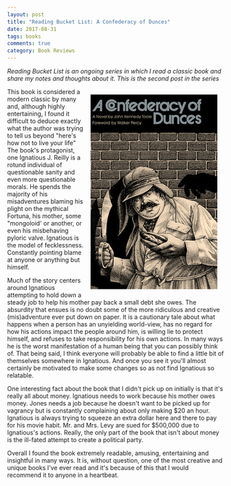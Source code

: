 ```yaml
---
layout: post
title: "Reading Bucket List: A Confederacy of Dunces"
date: 2017-08-31
tags: books
comments: true
category: Book Reviews
---
```


*Reading Bucket List is an ongoing series in which I read a classic book and share my notes and thoughts about it.  This is the second post in the series*

<img src="/images/confederacy-of-dunces.jpg" style="float:right; margin:15px;"/>This book is considered a modern classic by many and, although highly entertaining, I found it difficult to deduce exactly what the author was trying to tell us beyond "here's how not to live your life"  The book's protagonist, one Ignatious J. Reilly is a rotund individual of questionable sanity and even more questionable morals.  He spends the majority of his misadventures  blaming his plight on the mythical Fortuna, his mother, some "mongoloid' or another, or even his misbehaving pyloric valve.  Ignatious is the model of fecklessness.  Constantly pointing blame at anyone or anything but himself.

Much of the story centers around Ignatious attempting to hold down a steady job to help his mother pay back a small debt she owes.  The absurdity that ensues is no doubt some of the more ridiculous and creative (mis)adventure ever put down on paper.    It is a cautionary tale about what happens when a person has an unyielding world-view, has no regard for how his actions impact the people around him, is willing lie to protect himself, and refuses to take responsibility for his own actions.  In many ways he is the worst manifestation of a human being that you can possibly think of.  That being said, I think everyone will probably be able to find a little bit of themselves somewhere in Ignatious.  And once you see it you'll almost certainly be motivated to make some changes so as not find Ignatious so relatable.  

One interesting fact about the book that I didn't pick up on initially is that it's really all about money.  Ignatious needs to work because his mother owes money.  Jones needs a job because he doesn't want to be picked up for vagrancy but is constantly complaining about only making $20 an hour.  Ignatious is always trying to squeeze an extra dollar here and there to pay for his movie habit.  Mr. and Mrs. Levy are sued for $500,000 due to Ignatious's actions.  Really, the only part of the book that isn't about money is the ill-fated attempt to create a political party.

Overall I found the book extremely readable, amusing, entertaining and insightful in many ways.  It is, without question, one of the most creative and unique books I've ever read and it's because of this that I would recommend it to anyone in a heartbeat.